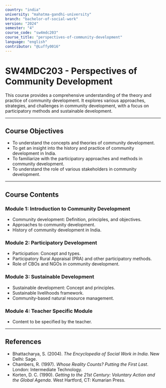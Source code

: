 ```yaml
---
country: "india"
university: "mahatma-gandhi-university"
branch: "bachelor-of-social-work"
version: "2024"
semester: "4"
course_code: "sw4mdc203"
course_title: "perspectives-of-community-development"
language: "english"
contributor: "@Luffy0016"
---
```

# SW4MDC203 - Perspectives of Community Development

This course provides a comprehensive understanding of the theory and practice of community development. It explores various approaches, strategies, and challenges in community development, with a focus on participatory methods and sustainable development.

---
## Course Objectives

* To understand the concepts and theories of community development.
* To get an insight into the history and practice of community development in India.
* To familiarize with the participatory approaches and methods in community development.
* To understand the role of various stakeholders in community development.

---
## Course Contents

### Module 1: Introduction to Community Development
* Community development: Definition, principles, and objectives.
* Approaches to community development.
* History of community development in India.

### Module 2: Participatory Development
* Participation: Concept and types.
* Participatory Rural Appraisal (PRA) and other participatory methods.
* Role of CBOs and NGOs in community development.

### Module 3: Sustainable Development
* Sustainable development: Concept and principles.
* Sustainable livelihoods framework.
* Community-based natural resource management.

### Module 4: Teacher Specific Module
* Content to be specified by the teacher.

---
## References
* Bhattacharya, S. (2004). *The Encyclopedia of Social Work in India*. New Delhi: Sage.
* Chambers, R. (1997). *Whose Reality Counts? Putting the First Last*. London: Intermediate Technology.
* Korten, D. C. (1990). *Getting to the 21st Century: Voluntary Action and the Global Agenda*. West Hartford, CT: Kumarian Press.